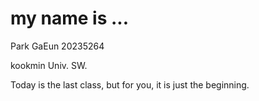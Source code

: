 # my name is ...
Park GaEun 20235264

kookmin Univ. SW.

Today is the last class, but for you, it is just the beginning.
